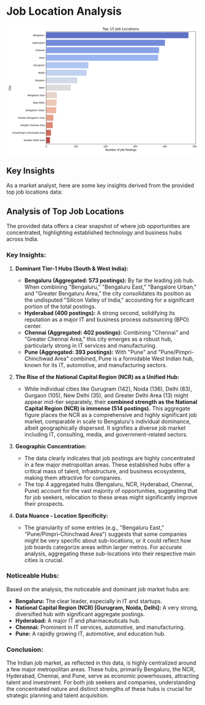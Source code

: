 
# Job Location Analysis

![Top Job Locations](top_locations.png)

## Key Insights
As a market analyst, here are some key insights derived from the provided top job locations data:

## Analysis of Top Job Locations

The provided data offers a clear snapshot of where job opportunities are concentrated, highlighting established technology and business hubs across India.

### Key Insights:

1.  **Dominant Tier-1 Hubs (South & West India):**
    *   **Bengaluru (Aggregated: 573 postings):** By far the leading job hub. When combining "Bengaluru," "Bengaluru East," "Bangalore Urban," and "Greater Bengaluru Area," the city consolidates its position as the undisputed "Silicon Valley of India," accounting for a significant portion of the total postings.
    *   **Hyderabad (400 postings):** A strong second, solidifying its reputation as a major IT and business process outsourcing (BPO) center.
    *   **Chennai (Aggregated: 402 postings):** Combining "Chennai" and "Greater Chennai Area," this city emerges as a robust hub, particularly strong in IT services and manufacturing.
    *   **Pune (Aggregated: 393 postings):** With "Pune" and "Pune/Pimpri-Chinchwad Area" combined, Pune is a formidable West Indian hub, known for its IT, automotive, and manufacturing sectors.

2.  **The Rise of the National Capital Region (NCR) as a Unified Hub:**
    *   While individual cities like Gurugram (142), Noida (136), Delhi (83), Gurgaon (105), New Delhi (35), and Greater Delhi Area (13) might appear mid-tier separately, their **combined strength as the National Capital Region (NCR) is immense (514 postings).** This aggregate figure places the NCR as a comprehensive and highly significant job market, comparable in scale to Bengaluru's individual dominance, albeit geographically dispersed. It signifies a diverse job market including IT, consulting, media, and government-related sectors.

3.  **Geographic Concentration:**
    *   The data clearly indicates that job postings are highly concentrated in a few major metropolitan areas. These established hubs offer a critical mass of talent, infrastructure, and business ecosystems, making them attractive for companies.
    *   The top 4 aggregated hubs (Bengaluru, NCR, Hyderabad, Chennai, Pune) account for the vast majority of opportunities, suggesting that for job seekers, relocation to these areas might significantly improve their prospects.

4.  **Data Nuance - Location Specificity:**
    *   The granularity of some entries (e.g., "Bengaluru East," "Pune/Pimpri-Chinchwad Area") suggests that some companies might be very specific about sub-locations, or it could reflect how job boards categorize areas within larger metros. For accurate analysis, aggregating these sub-locations into their respective main cities is crucial.

### Noticeable Hubs:

Based on the analysis, the noticeable and dominant job market hubs are:

*   **Bengaluru:** The clear leader, especially in IT and startups.
*   **National Capital Region (NCR) [Gurugram, Noida, Delhi]:** A very strong, diversified hub with significant aggregate postings.
*   **Hyderabad:** A major IT and pharmaceuticals hub.
*   **Chennai:** Prominent in IT services, automotive, and manufacturing.
*   **Pune:** A rapidly growing IT, automotive, and education hub.

### Conclusion:

The Indian job market, as reflected in this data, is highly centralized around a few major metropolitan areas. These hubs, primarily Bengaluru, the NCR, Hyderabad, Chennai, and Pune, serve as economic powerhouses, attracting talent and investment. For both job seekers and companies, understanding the concentrated nature and distinct strengths of these hubs is crucial for strategic planning and talent acquisition.
